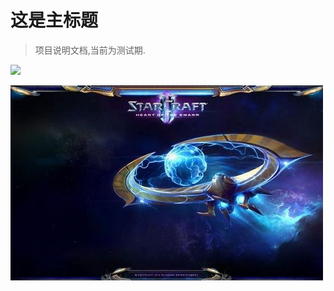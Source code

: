 # 这是主标题

>项目说明文档,当前为测试期.

![](http://pics.dmm.co.jp/mono/movie/adult/118ppt086/118ppt086pl.jpg)

![](https://github.com/yalget/cloud/blob/testbranch/1.jpg)
